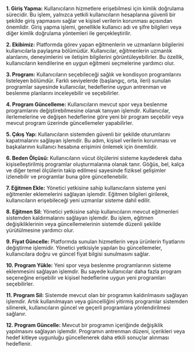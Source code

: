 **1. Giriş Yapma:**
Kullanıcıların hizmetlere erişebilmesi için kimlik doğrulama sürecidir. Bu işlem, yalnızca yetkili kullanıcıların hesaplarına güvenli bir şekilde giriş yapmasını sağlar ve kişisel verilerin korunması açısından önemlidir. Giriş yapma işlemi, genellikle kullanıcı adı ve şifre bilgileri veya diğer kimlik doğrulama yöntemleri ile gerçekleştirilir.

**2. Ekibimiz:**
Platformda görev yapan eğitmenlerin ve uzmanların bilgilerini kullanıcılarla paylaşma bölümüdür. Kullanıcılar, eğitmenlerin uzmanlık alanlarını, deneyimlerini ve iletişim bilgilerini görüntüleyebilirler. Bu özellik, kullanıcıların kendilerine en uygun eğitmeni seçmelerine yardımcı olur.

**3. Program:**
Kullanıcıların seçebileceği sağlık ve kondisyon programlarını listeleyen bölümdür. Farklı seviyelerde (başlangıç, orta, ileri) sunulan programlar sayesinde kullanıcılar, hedeflerine uygun antrenman ve beslenme planlarını inceleyebilir ve seçebilirler.

**4. Program Güncelleme:**
Kullanıcıların mevcut spor veya beslenme programlarını değiştirebilmesine olanak tanıyan işlemdir. Kullanıcılar, ilerlemelerine ve değişen hedeflerine göre yeni bir program seçebilir veya mevcut program üzerinde güncellemeler yapabilirler.

**5. Çıkış Yap:**
Kullanıcıların sistemden güvenli bir şekilde oturumlarını kapatmalarını sağlayan işlemdir. Bu adım, kişisel verilerin korunması ve başkalarının kullanıcı hesabına erişimini önlemek için önemlidir.

**6. Beden Ölçüsü:**
Kullanıcıların vücut ölçülerini sisteme kaydederek daha kişiselleştirilmiş programlar oluşturmalarına olanak tanır. Göğüs, bel, kalça ve diğer temel ölçülerin takip edilmesi sayesinde fiziksel gelişimler izlenebilir ve programlar buna göre güncellenebilir.

**7. Eğitmen Ekle:**
Yönetici yetkisine sahip kullanıcıların sisteme yeni eğitmenler eklemelerini sağlayan işlemdir. Eğitmen bilgileri girilerek, kullanıcıların erişebileceği yeni uzmanlar sisteme dahil edilir.

**8. Eğitmen Sil:**
Yönetici yetkisine sahip kullanıcıların mevcut eğitmenleri sistemden kaldırmalarını sağlayan işlemdir. Bu işlem, eğitmen değişikliklerinin veya güncellemelerinin sistemde düzenli şekilde yürütülmesine yardımcı olur.

**9. Fiyat Güncelle:**
Platformda sunulan hizmetlerin veya ürünlerin fiyatlarını değiştirme işlemidir. Yönetici yetkisiyle yapılan bu güncellemeler, kullanıcılara doğru ve güncel fiyat bilgisi sunulmasını sağlar.

**10. Program Yükle:**
Yeni spor veya beslenme programlarının sisteme eklenmesini sağlayan işlemdir. Bu sayede kullanıcılar daha fazla program seçeneğine erişebilir ve kişisel hedeflerine uygun yeni programları seçebilirler.

**11. Program Sil:**
Sistemde mevcut olan bir programın kaldırılmasını sağlayan işlemdir. Artık kullanılmayan veya güncelliğini yitirmiş programlar sistemden silinerek, kullanıcıların güncel ve geçerli programlara yönlendirilmesi sağlanır.

**12. Program Güncelle:**
Mevcut bir programın içeriğinde değişiklik yapılmasını sağlayan işlemdir. Programın antrenman düzeni, içerikleri veya hedef kitleye uygunluğu güncellenerek daha etkili sonuçlar alınması hedeflenir.
